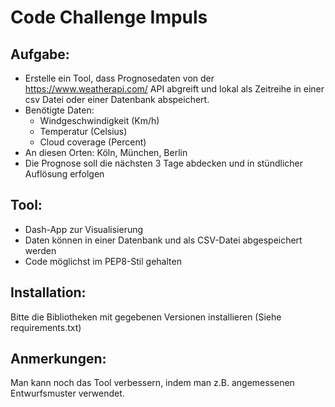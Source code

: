 # Code Challenge Impuls

## Aufgabe:

- Erstelle ein Tool, dass Prognosedaten von der https://www.weatherapi.com/ API abgreift und lokal als Zeitreihe in einer csv Datei oder einer Datenbank abspeichert.
- Benötigte Daten:
  - Windgeschwindigkeit (Km/h)
  - Temperatur (Celsius)
  - Cloud coverage (Percent)
- An diesen Orten: Köln, München, Berlin
- Die Prognose soll die nächsten 3 Tage abdecken und in stündlicher Auflösung erfolgen

## Tool:

- Dash-App zur Visualisierung
- Daten können in einer Datenbank und als CSV-Datei abgespeichert werden
- Code möglichst im PEP8-Stil gehalten

## Installation:

Bitte die Bibliotheken mit gegebenen Versionen installieren (Siehe requirements.txt)


## Anmerkungen:

Man kann noch das Tool verbessern, indem man z.B. angemessenen Entwurfsmuster verwendet.
